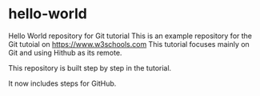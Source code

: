 # hello-world
Hello World repository for Git tutorial
This is an example repository for the Git tutoial on https://www.w3schools.com
This tutorial focuses mainly on Git and using Hithub as its remote.

This repository is built step by step in the tutorial.

It now includes steps for GitHub.
